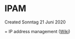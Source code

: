 # IPAM
Created Sonntag 21 Juni 2020

= IP address management ([Wiki](https://en.wikipedia.org/wiki/IP_Address_Management))

